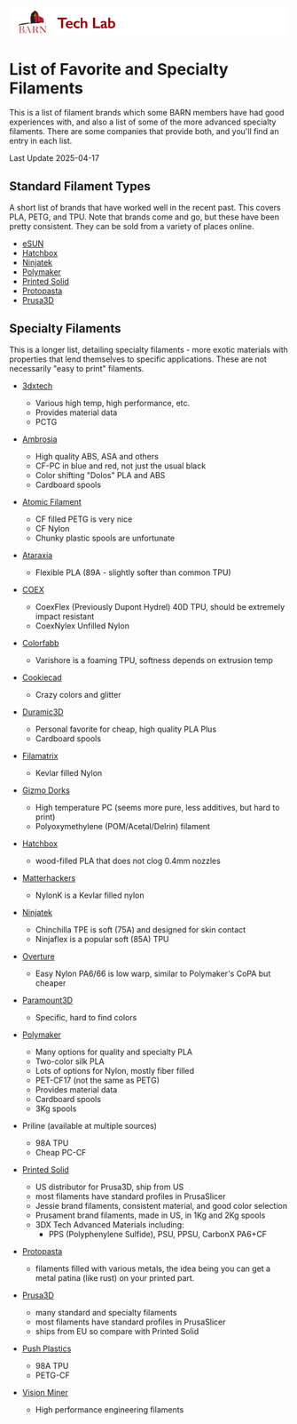 ![BARN Tech Lab](../ref/BARN-TechLab-Header.png)

# List of Favorite and Specialty Filaments

This is a list of filament brands which some BARN members have had good experiences with, and also a list of some of the more advanced specialty filaments. There are some companies that provide both, and you'll find an entry in each list.

Last Update 2025-04-17

## Standard Filament Types
A short list of brands that have worked well in the recent past. This covers PLA, PETG, and TPU. Note that brands come and go, but these have been pretty consistent. They can be sold from a variety of places online.

- [eSUN](https://esun3dstore.com)
- [Hatchbox](https://www.hatchbox3d.com)
- [Ninjatek](https://ninjatek.com/)
- [Polymaker](https://polymaker.com/)
- [Printed Solid](https://www.printedsolid.com)
- [Protopasta](http://proto-pasta.com/)
- [Prusa3D](https://www.prusa3d.com)

## Specialty Filaments

This is a longer list, detailing specialty filaments - more exotic materials with properties that lend themselves to specific applications. These are not necessarily "easy to print" filaments. 

  - [3dxtech](https://www.3dxtech.com/)
    - Various high temp, high performance, etc.
    - Provides material data
    - PCTG

  - [Ambrosia](https://ambrosiafilament.com/)
    - High quality ABS, ASA and others
    - CF-PC in blue and red, not just the usual black
    - Color shifting "Dolos" PLA and ABS
    - Cardboard spools

  - [Atomic Filament](https://atomicfilament.com/)
    - CF filled PETG is very nice
    - CF Nylon
    - Chunky plastic spools are unfortunate

  - [Ataraxia](https://ataraxiaart.com/) 
    - Flexible PLA (89A - slightly softer than common TPU)

  - [COEX](https://coex3d.com/)
    - CoexFlex (Previously Dupont Hydrel) 40D TPU, should be extremely impact resistant
    - CoexNylex Unfilled Nylon

  - [Colorfabb](https://colorfabb.com/)
    - Varishore is a foaming TPU, softness depends on extrusion temp

  - [Cookiecad](https://cookiecad.com/filaments)
    - Crazy colors and glitter

  - [Duramic3D](https://duramic3d.com/)
    - Personal favorite for cheap, high quality PLA Plus
    - Cardboard spools

  - [Filamatrix](https://filamatrix.com/)
    - Kevlar filled Nylon
  
  - [Gizmo Dorks](https://gizmodorks.com/)
    - High temperature PC (seems more pure, less additives, but hard to print)
    - Polyoxymethylene (POM/Acetal/Delrin) filament
   
  - [Hatchbox](https://www.hatchbox3d.com)
    - wood-filled PLA that does not clog 0.4mm nozzles

  - [Matterhackers](https://www.matterhackers.com/)
    - NylonK is a Kevlar filled nylon

  - [Ninjatek](https://ninjatek.com/)
    - Chinchilla TPE is soft (75A) and designed for skin contact
    - Ninjaflex is a popular soft (85A) TPU

  - [Overture](https://overture3d.com/)
    - Easy Nylon PA6/66 is low warp, similar to Polymaker's CoPA but cheaper

  - [Paramount3D](https://www.paramount-3d.com/)
    - Specific, hard to find colors

  - [Polymaker](https://polymaker.com/)
    - Many options for quality and specialty PLA
    - Two-color silk PLA
    - Lots of options for Nylon, mostly fiber filled
    - PET-CF17 (not the same as PETG)
    - Provides material data 
    - Cardboard spools
    - 3Kg spools

  - Priline (available at multiple sources)
    - 98A TPU
    - Cheap PC-CF

  - [Printed Solid](https://www.printedsolid.com)
    - US distributor for Prusa3D, ship from US
    - most filaments have standard profiles in PrusaSlicer
    - Jessie brand filaments, consistent material, and good color selection
    - Prusament brand filaments, made in US, in 1Kg and 2Kg spools
    - 3DX Tech Advanced Materials including:
      - PPS (Polyphenylene Sulfide), PSU, PPSU, CarbonX PA6+CF

  - [Protopasta](http://proto-pasta.com/)
    - filaments filled with various metals, the idea being you can get a metal patina (like rust) on your printed part.

  - [Prusa3D](https://www.prusa3d.com)
    - many standard and specialty filaments
    - most filaments have standard profiles in PrusaSlicer
    - ships from EU so compare with Printed Solid

  - [Push Plastics](https://www.pushplastic.com/)
    - 98A TPU
    - PETG-CF

  - [Vision Miner](https://visionminer.com/)
    - High performance engineering filaments
